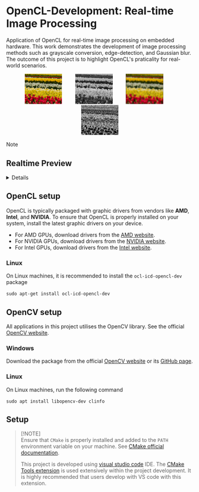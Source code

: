 # OpenCL-Development: Real-time Image Processing
Application of OpenCL for real-time image processing on embedded hardware. This work demonstrates the development of image processing methods such as grayscale conversion, edge-detection, and Gaussian blur. The outcome of this project is to highlight OpenCL's praticality for real-world scenarios.

<p align="center">
    <img alt="Original" src="Documentation/Resources/images/Tulips_medium640.jpg" width="20%">
&nbsp; &nbsp; &nbsp; &nbsp;
    <img alt="Grayscale" src="Documentation/Resources/images/opencl_grayscale_Tulips_medium640.jpg" width="20%">
&nbsp; &nbsp; &nbsp; &nbsp;
    <img alt="Gaussian Blur" src="Documentation/Resources/images/opencl_gaussian_Tulips_medium640.jpg" width="20%">
&nbsp; &nbsp; &nbsp; &nbsp;
    <img alt="Edge-detection" src="Documentation/Resources/images/opencl_edge_Tulips_medium640.jpg" width="20%">
</p>

>[!NOTE]
>
>## Realtime Preview
><details>
>TBA
></details>

## OpenCL setup
OpenCL is typically packaged with graphic drivers from vendors like **AMD**, **Intel**, and **NVIDIA**. To ensure that OpenCL is properly installed on your system, install the latest graphic drivers on your device.

- For AMD GPUs, download drivers from the [AMD website](https://www.amd.com/en/resources/support-articles/faqs/GPU-56.html).
- For NVIDIA GPUs, download drivers from the [NVIDIA website](https://www.nvidia.com/en-us/drivers/).
- For Intel GPUs, download drivers from the [Intel website](https://www.intel.com/content/www/us/en/download-center/home.html).

### Linux
On Linux machines, it is recommended to install the `ocl-icd-opencl-dev` package
```shell
sudo apt-get install ocl-icd-opencl-dev
```

## OpenCV setup
All applications in this project utilises the OpenCV library. See the official [OpenCV website](https://opencv.org/get-started/).

### Windows
Download the package from the official [OpenCV website](https://opencv.org/get-started/) or its [GitHub page](https://github.com/opencv/opencv/releases/latest).

### Linux
On Linux machines, run the following command
```shell
sudo apt install libopencv-dev clinfo
```

## Setup

> [!NOTE]\
> Ensure that `CMake` is properly installed and added to the `PATH` environment variable on your machine. See [CMake official documentation](https://cmake.org/download/).
>
>This project is developed using [visual studio code](https://code.visualstudio.com/) IDE. The [CMake Tools extension](https://marketplace.visualstudio.com/items?itemName=ms-vscode.cmake-tools) is used extensively within the project development. It is highly recommended that users develop with VS code with this extension.